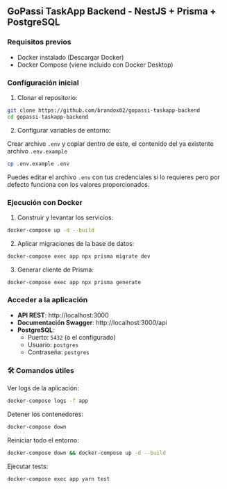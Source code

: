 ## GoPassi TaskApp Backend - NestJS + Prisma + PostgreSQL

### Requisitos previos

- Docker instalado (Descargar Docker)
- Docker Compose (viene incluido con Docker Desktop)

### Configuración inicial

1. Clonar el repositorio:

```bash
git clone https://github.com/brandox02/gopassi-taskapp-backend
cd gopassi-taskapp-backend
```

2. Configurar variables de entorno:

Crear archivo `.env` y copiar dentro de este, el contenido del ya existente
archivo `.env.example`

```bash
cp .env.example .env
```

Puedes editar el archivo `.env` con tus credenciales si lo requieres pero por
defecto funciona con los valores proporcionados.

### Ejecución con Docker

1. Construir y levantar los servicios:

```bash
docker-compose up -d --build
```

2. Aplicar migraciones de la base de datos:

```bash
docker-compose exec app npx prisma migrate dev
```

3. Generar cliente de Prisma:

```bash
docker-compose exec app npx prisma generate
```

### Acceder a la aplicación

- **API REST**: http://localhost:3000
- **Documentación Swagger**: http://localhost:3000/api
- **PostgreSQL**:
  - Puerto: `5432` (o el configurado)
  - Usuario: `postgres`
  - Contraseña: `postgres`

### 🛠 Comandos útiles

Ver logs de la aplicación:

```bash
docker-compose logs -f app
```

Detener los contenedores:

```bash
docker-compose down
```

Reiniciar todo el entorno:

```bash
docker-compose down && docker-compose up -d --build
```

Ejecutar tests:

```bash
docker-compose exec app yarn test
```
